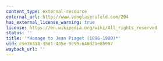 ```yaml
---
content_type: external-resource
external_url: http://www.vonglasersfeld.com/204
has_external_license_warning: true
license: https://en.wikipedia.org/wiki/All_rights_reserved
status: ''
title: '*Homage to Jean Piaget (1896-1980)*'
uid: c5e36318-3501-435e-9e99-648d2ae8b997
wayback_url: ''
---
```


